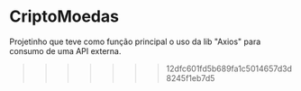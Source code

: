 
# CriptoMoedas
Projetinho que teve como função principal o uso da lib "Axios" para consumo de uma API externa.
>>>>>>> 12dfc601fd5b689fa1c5014657d3d8245f1eb7d5
